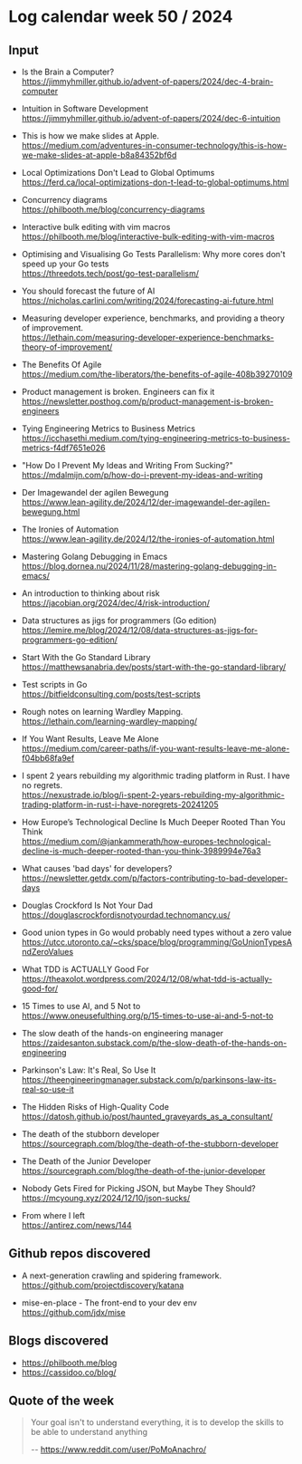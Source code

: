 # Log calendar week 50 / 2024

## Input

- Is the Brain a Computer?  
https://jimmyhmiller.github.io/advent-of-papers/2024/dec-4-brain-computer
- Intuition in Software Development  
https://jimmyhmiller.github.io/advent-of-papers/2024/dec-6-intuition
- This is how we make slides at Apple.  
https://medium.com/adventures-in-consumer-technology/this-is-how-we-make-slides-at-apple-b8a84352bf6d
- Local Optimizations Don't Lead to Global Optimums  
https://ferd.ca/local-optimizations-don-t-lead-to-global-optimums.html

- Concurrency diagrams  
https://philbooth.me/blog/concurrency-diagrams


- Interactive bulk editing with vim macros  
https://philbooth.me/blog/interactive-bulk-editing-with-vim-macros
- Optimising and Visualising Go Tests Parallelism: Why more cores don't speed up your Go tests  
https://threedots.tech/post/go-test-parallelism/
- You should forecast the future of AI  
https://nicholas.carlini.com/writing/2024/forecasting-ai-future.html
- Measuring developer experience, benchmarks, and providing a theory of improvement.  
https://lethain.com/measuring-developer-experience-benchmarks-theory-of-improvement/
- The Benefits Of Agile  
https://medium.com/the-liberators/the-benefits-of-agile-408b39270109
- Product management is broken. Engineers can fix it  
https://newsletter.posthog.com/p/product-management-is-broken-engineers
- Tying Engineering Metrics to Business Metrics  
https://icchasethi.medium.com/tying-engineering-metrics-to-business-metrics-f4df7651e026
- "How Do I Prevent My Ideas and Writing From Sucking?"  
https://mdalmijn.com/p/how-do-i-prevent-my-ideas-and-writing
- Der Imagewandel der agilen Bewegung  
https://www.lean-agility.de/2024/12/der-imagewandel-der-agilen-bewegung.html
- The Ironies of Automation  
https://www.lean-agility.de/2024/12/the-ironies-of-automation.html
- Mastering Golang Debugging in Emacs  
https://blog.dornea.nu/2024/11/28/mastering-golang-debugging-in-emacs/
- An introduction to thinking about risk  
https://jacobian.org/2024/dec/4/risk-introduction/
- Data structures as jigs for programmers (Go edition)  
https://lemire.me/blog/2024/12/08/data-structures-as-jigs-for-programmers-go-edition/

- Start With the Go Standard Library  
https://matthewsanabria.dev/posts/start-with-the-go-standard-library/
- Test scripts in Go  
https://bitfieldconsulting.com/posts/test-scripts
- Rough notes on learning Wardley Mapping.  
https://lethain.com/learning-wardley-mapping/


- If You Want Results, Leave Me Alone  
https://medium.com/career-paths/if-you-want-results-leave-me-alone-f04bb68fa9ef
- I spent 2 years rebuilding my algorithmic trading platform in Rust. I have no regrets.  
https://nexustrade.io/blog/i-spent-2-years-rebuilding-my-algorithmic-trading-platform-in-rust-i-have-noregrets-20241205
- How Europe’s Technological Decline Is Much Deeper Rooted Than You Think  
https://medium.com/@jankammerath/how-europes-technological-decline-is-much-deeper-rooted-than-you-think-3989994e76a3
- What causes 'bad days' for developers?  
https://newsletter.getdx.com/p/factors-contributing-to-bad-developer-days
- Douglas Crockford Is Not Your Dad  
https://douglascrockfordisnotyourdad.technomancy.us/


- Good union types in Go would probably need types without a zero value  
https://utcc.utoronto.ca/~cks/space/blog/programming/GoUnionTypesAndZeroValues
- What TDD is ACTUALLY Good For  
https://theaxolot.wordpress.com/2024/12/08/what-tdd-is-actually-good-for/
- 15 Times to use AI, and 5 Not to  
https://www.oneusefulthing.org/p/15-times-to-use-ai-and-5-not-to
- The slow death of the hands-on engineering manager  
https://zaidesanton.substack.com/p/the-slow-death-of-the-hands-on-engineering
- Parkinson's Law: It's Real, So Use It  
https://theengineeringmanager.substack.com/p/parkinsons-law-its-real-so-use-it
- The Hidden Risks of High-Quality Code  
https://datosh.github.io/post/haunted_graveyards_as_a_consultant/
- The death of the stubborn developer  
https://sourcegraph.com/blog/the-death-of-the-stubborn-developer
- The Death of the Junior Developer  
https://sourcegraph.com/blog/the-death-of-the-junior-developer
- Nobody Gets Fired for Picking JSON, but Maybe They Should?  
https://mcyoung.xyz/2024/12/10/json-sucks/
- From where I left  
https://antirez.com/news/144


## Github repos discovered
- A next-generation crawling and spidering framework.  
https://github.com/projectdiscovery/katana

- mise-en-place - The front-end to your dev env  
https://github.com/jdx/mise

## Blogs discovered
- https://philbooth.me/blog
- https://cassidoo.co/blog/

## Quote of the week

> Your goal isn't to understand everything, it is to develop the skills to be able to understand anything
>
> -- https://www.reddit.com/user/PoMoAnachro/
